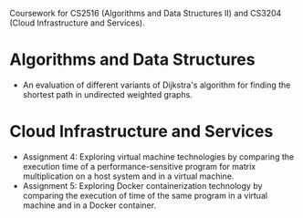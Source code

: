 Coursework for CS2516 (Algorithms and Data Structures II) and CS3204 (Cloud Infrastructure and Services).

# Algorithms and Data Structures

- An evaluation of different variants of Dijkstra's algorithm for finding the shortest path in undirected weighted graphs.

# Cloud Infrastructure and Services

- Assignment 4: Exploring virtual machine technologies by comparing the execution time of a performance-sensitive program for matrix multiplication on a host system and in a virtual machine.
- Assignment 5: Exploring Docker containerization technology by comparing the execution of time of the same program in a virtual machine and in a Docker container.